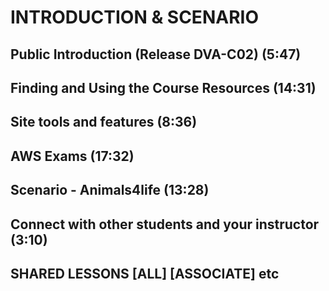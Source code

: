 # INTRODUCTION & SCENARIO

## Public Introduction (Release DVA-C02) (5:47)

## Finding and Using the Course Resources (14:31)

## Site tools and features (8:36)

## AWS Exams (17:32)

## Scenario - Animals4life (13:28)

## Connect with other students and your instructor (3:10)

## SHARED LESSONS [ALL] [ASSOCIATE] etc

